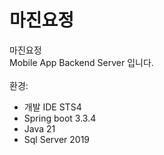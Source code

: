 # 마진요정

마진요정 
<br/>
Mobile App Backend Server 입니다.
<br/>
<br/>
환경:
<br/>
 - 개발 IDE STS4
 - Spring boot 3.3.4
 - Java 21
 - Sql Server 2019

 
